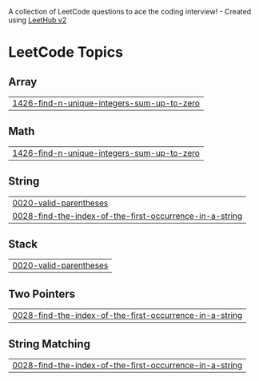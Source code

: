 A collection of LeetCode questions to ace the coding interview! - Created using [LeetHub v2](https://github.com/arunbhardwaj/LeetHub-2.0)
<!---LeetCode Topics Start-->
# LeetCode Topics
## Array
|  |
| ------- |
| [1426-find-n-unique-integers-sum-up-to-zero](https://github.com/rudy002/LeetCode/tree/master/1426-find-n-unique-integers-sum-up-to-zero) |
## Math
|  |
| ------- |
| [1426-find-n-unique-integers-sum-up-to-zero](https://github.com/rudy002/LeetCode/tree/master/1426-find-n-unique-integers-sum-up-to-zero) |
## String
|  |
| ------- |
| [0020-valid-parentheses](https://github.com/rudy002/LeetCode/tree/master/0020-valid-parentheses) |
| [0028-find-the-index-of-the-first-occurrence-in-a-string](https://github.com/rudy002/LeetCode/tree/master/0028-find-the-index-of-the-first-occurrence-in-a-string) |
## Stack
|  |
| ------- |
| [0020-valid-parentheses](https://github.com/rudy002/LeetCode/tree/master/0020-valid-parentheses) |
## Two Pointers
|  |
| ------- |
| [0028-find-the-index-of-the-first-occurrence-in-a-string](https://github.com/rudy002/LeetCode/tree/master/0028-find-the-index-of-the-first-occurrence-in-a-string) |
## String Matching
|  |
| ------- |
| [0028-find-the-index-of-the-first-occurrence-in-a-string](https://github.com/rudy002/LeetCode/tree/master/0028-find-the-index-of-the-first-occurrence-in-a-string) |
<!---LeetCode Topics End-->